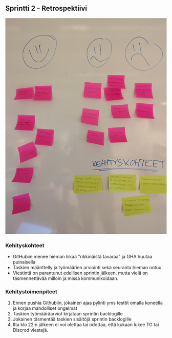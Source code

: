 ## Sprintti 2 - Retrospektiivi

![Sprintti 3 Retrospektiivi](sprintti3_retro.jpg)

### Kehityskohteet

- GitHubiin menee hieman liikaa "rikkinäistä tavaraa" ja GHA huutaa puinaisella 
- Taskien määrittelly ja työmäärien arviointi sekä seuranta hieman ontuu.
- Viestintä on parantunut edellisen sprintin jälkeen, mutta vielä on täsmennettävää milloin ja missä kommunikoidaan.

### Kehitystoimenpiteet

1. Ennen pushia Githubiin, jokainen ajaa pylinti yms testtit omalla koneella ja korjaa mahdolliset ongelmat
2. Taskien työmääräarviot kirjataan sprintin backlogille
3. Jokainen täsmentää taskien sisältöjä sprintin backlogille
4. Ilta klo 22:n jälkeen ei voi olettaa tai odottaa, että kukaan lukee TG tai Discrod viestejä.
